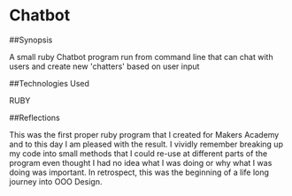 # Chatbot

##Synopsis

A small ruby Chatbot program run from command line that can chat with users and create new 'chatters' based on user input

##Technologies Used

RUBY


##Reflections

This was the first proper ruby program that I created for Makers Academy and to this day I am pleased with the result.
I vividly remember breaking up my code into small methods that I could re-use at different parts of the program 
even thought I had no idea what I was doing or why what I was doing was important. In retrospect, this was the beginning 
of a life long journey into OOO Design. 


